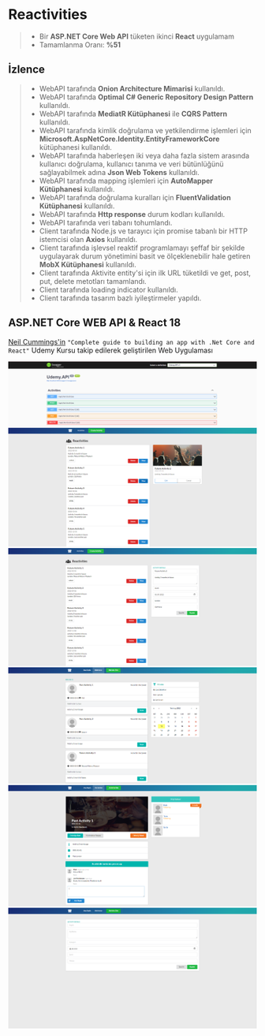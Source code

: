 # Reactivities
> *  Bir **ASP.NET Core Web API** tüketen ikinci **React** uygulamam
> *  Tamamlanma Oranı: **%51**

## İzlence
> * WebAPI tarafında **Onion Architecture Mimarisi** kullanıldı.
> * WebAPI tarafında **Optimal C# Generic Repository Design Pattern** kullanıldı.
> * WebAPI tarafında **MediatR Kütüphanesi** ile **CQRS Pattern** kullanıldı.
> * WebAPI tarafında kimlik doğrulama ve yetkilendirme işlemleri için **Microsoft.AspNetCore.Identity.EntityFrameworkCore** kütüphanesi kullanıldı.
> * WebAPI tarafında haberleşen iki veya daha fazla sistem arasında kullanıcı doğrulama, kullanıcı tanıma ve veri bütünlüğünü sağlayabilmek adına **Json Web Tokens** kullanıldı.
> * WebAPI tarafında mapping işlemleri için **AutoMapper Kütüphanesi** kullanıldı.
> * WebAPI tarafında doğrulama kuralları için **FluentValidation Kütüphanesi** kullanıldı.
> * WebAPI tarafında **Http response** durum kodları kullanıldı.
> * WebAPI tarafında veri tabanı tohumlandı.
> * Client tarafında Node.js ve tarayıcı için promise tabanlı bir HTTP istemcisi olan **Axios** kullanıldı.
> * Client tarafında işlevsel reaktif programlamayı şeffaf bir şekilde uygulayarak durum yönetimini basit ve ölçeklenebilir hale getiren **MobX Kütüphanesi** kullanıldı.
> * Client tarafında Aktivite entity'si için ilk URL tüketildi ve get, post, put, delete metotları tamamlandı.
> * Client tarafında loading indicator kullanıldı.
> * Client tarafında tasarım bazlı iyileştirmeler yapıldı.

## ASP.NET Core WEB API & React 18
[Neil Cummings'in](https://www.udemy.com/user/neil-cummings-2/) `"Complete guide to building an app with .Net Core and React"` Udemy Kursu takip edilerek geliştirilen Web Uygulaması


<img src="https://github.com/enesozmus/Reactivities/blob/master/preview/asset1.png" alt="Swagger" title="Swagger">

<br/>

<img src="https://github.com/enesozmus/Reactivities/blob/master/preview/asset1.2.png" alt="Reactivities" title="Reactivities">

<br/>

<img src="https://github.com/enesozmus/Reactivities/blob/master/preview/asset1.3.png" alt="Reactivities" title="Reactivities">

<br/>

<img src="https://github.com/enesozmus/Reactivities/blob/master/preview/asset1.4.png" alt="Updated-Reactivities" title="Updated-Reactivities">

<br/>

<img src="https://github.com/enesozmus/Reactivities/blob/master/preview/asset2.1.png" alt="ActivityDetail" title="ActivityDetail">

<br/>

<img src="https://github.com/enesozmus/Reactivities/blob/master/preview/asset2.2.png" alt="CreateActivity" title="CreateActivity">